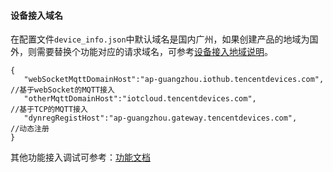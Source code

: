 #### 设备接入域名    
在配置文件`device_info.json`中默认域名是国内广州，如果创建产品的地域为国外，则需要替换个功能对应的请求域名，可参考[设备接入地域说明](https://cloud.tencent.com/document/product/634/61228)。   
```
{   
   "webSocketMqttDomainHost":"ap-guangzhou.iothub.tencentdevices.com",   //基于webSocket的MQTT接入
   "otherMqttDomainHost":"iotcloud.tencentdevices.com",                  //基于TCP的MQTT接入
   "dynregRegistHost":"ap-guangzhou.gateway.tencentdevices.com",         //动态注册   
}
```   

其他功能接入调试可参考：[功能文档](https://github.com/tencentyun/iot-device-python/tree/master/explorer)
